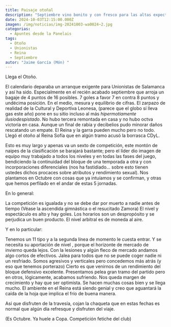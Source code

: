 ```yaml
---
title: Paisaje otoñal
description: "Septiembre vino bonito y con fresco para las altas expectativas "
date: 2024-10-03T12:15:00.000Z
imagen: /img/noticias/img-20241003-wa0024~2.jpg
categorias:
  - Apuntes desde la Panelais
tags:
  - Otoño
  - Unionistas
  - Reina
  - Septiembre
autor: "Jaime García (Món) "
---
```

Llega el Otoño.

El calendario deparaba un arranque exigente para Unionistas de Salamanca y así ha sido. Especialmente en el recién acabado septiembre que arroja un bagaje de 4 puntos  de 16 posibles. 7 goles a favor 7 en contra 8 puntos y undécima posición. En el medio, mesura y equilibrio de cifras. El zarpazo de realidad de la Cultural y Deportiva Leonesa, (parece que el globo sí lleva gas este año) pone en su sitio incluso al más *hipermotiamente ilusiodespistado*. No hubo tercera remontada en casa y no hubo octva victoria en casa. Aunque un final de rabia y decibelios pudo minorar daños rescatando un empate. El Reina y la garra pueden mucho pero no todo. Llegó el otoño al Reina Sofía que en algún tramo acusó la borrasca CDyL.

Esto es muy largo y apenas va un sexto de competición, este montón de naipes de la clasificación se barajará bastante; pero el líder dio imagen de equipo muy trabajado a todos los niveles y en todas las fases del juego, bendiciendo la continuidad del bloque de una temporada a otra y con incorporaciones diferenciales (nos ha fastidiado...  sobre esto tienen ustedes dichos procaces sobre atributos y rendimiento sexual). Nos plantamos en Octubre con cosas que ya intuíamos y se confirman, y otras que hemos perfilado en el andar de estas 5  jornadas.

En lo general: 

La competición es igualada y no se debe dar por muerto a nadie antes de tiempo (Véase la ascendida gimnástica o el resucitado Zamora) El nivel y espectáculo es alto y hay goles. Los horarios son un despropósito y se perjudica un buen producto. El nivel arbitral es de moneda al aire.

Y en lo particular: 

Tenemos un 11 tipo y a la segunda línea de momento le cuesta entrar. Y se necesita su aportación de nivel , porque el horizonte de mercado de invierno queda lejos. Con la lesiones y algún fleco de mercado andamos algo cortos de efectivos. Jalea para todos que no se puede coger nadie ni un resfriado. Somos agresivos y verticales pero concedemos más atrás (y eso que tenemos porterazo) Cierto es que venirnos de un rendimiento del bloque defensivo excelente. Presentamos pelea gran tramo del partido pero en otros, lógicamente, acabamos sufriendo. Nos queda margen de crecimiento y hay que ser optimista. Se hacen muchas cosas bien y se llega mucho. El ambiente en el Reina está siendo genial y creo que aguantará la caída de la hoja que implica el frío de buena manera.

Así que disfruten de la travesía, cojan la chaqueta que en estas fechas es normal que algún día refresque y disfruten del viaje. 

(Es Octubre. Ya huele a Copa. Competición fetiche del club)
